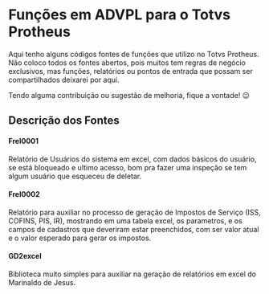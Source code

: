 # Funções em ADVPL para o Totvs Protheus

Aqui tenho alguns códigos fontes de funções que utilizo no Totvs Protheus. Não coloco todos os fontes abertos, pois muitos tem regras de negócio exclusivos, mas funções, relatórios ou pontos de entrada que possam ser compartilhados deixarei por aqui. 

Tendo alguma contribuição ou sugestão de melhoria, fique a vontade! 😉

## Descrição dos Fontes

#### Frel0001
Relatório de Usuários do sistema em excel, com dados básicos do usuário, se está bloqueado e ultimo acesso, bom pra fazer uma inspeção se tem algum usuário que esqueceu de deletar.

#### Frel0002
Relatório para auxiliar no processo de geração de Impostos de Serviço (ISS, COFINS, PIS, IR), mostrando em uma tabela excel, os parametros, e os campos de cadastros que deveriram estar preenchidos, com ser valor atual e o valor esperado para gerar os impostos.

#### GD2excel
Biblioteca muito simples para auxiliar na geração de relatórios em excel do Marinaldo de Jesus.


